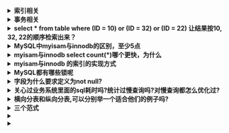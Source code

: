 
<details>
 <summary><b>索引相关</b></summary>

1. <b>什么是索引?</b>
>索引是一种数据结构,可以帮助我们快速的进行数据的查找.

2. 索引是个什么样的数据结构呢?
>索引的数据结构和具体存储引擎的实现有关, 在MySQL中使用较多的索引有Hash索引,B+树索引等,而我们经常使用的InnoDB存储引擎的默认索引实现为:B+树索引.

3. Hash索引和B+树所有有什么区别或者说优劣呢?

首先要知道Hash索引和B+树索引的底层实现原理:
>hash索引底层就是hash表,进行查找时,调用一次hash函数就可以获取到相应的键值,之后进行回表查询获得实际数据.B+树底层实现是多路平衡查找树.对于每一次的查询都是从根节点出发,查找到叶子节点方可以获得所查键值,然后根据查询判断是否需要回表查询数据.

那么可以看出他们有以下的不同:
>hash索引进行等值查询更快(一般情况下),但是却无法进行范围查询.

因为在hash索引中经过hash函数建立索引之后,索引的顺序与原顺序无法保持一致,不能支持范围查询.而B+树的的所有节点皆遵循(左节点小于父节点,右节点大于父节点,多叉树也类似),天然支持范围.

* hash索引不支持使用索引进行排序,原理同上.

* hash索引不支持模糊查询以及多列索引的最左前缀匹配.原理也是因为hash函数的不可预测.AAAA和AAAAB的索引没有相关性.

* hash索引任何时候都避免不了回表查询数据,而B+树在符合某些条件(聚簇索引,覆盖索引等)的时候可以只通过索引完成查询.

* hash索引虽然在等值查询上较快,但是不稳定.性能不可预测,当某个键值存在大量重复的时候,发生hash碰撞,此时效率可能极差.而B+树的查询效率比较稳定,对于所有的查询都是从根节点到叶子节点,且树的高度较低.

>因此,在大多数情况下,直接选择B+树索引可以获得稳定且较好的查询速度.而不需要使用hash索引.

4. 上面提到了B+树在满足聚簇索引和覆盖索引的时候不需要回表查询数据,什么是聚簇索引?

>在B+树的索引中,叶子节点可能存储了当前的key值,也可能存储了当前的key值以及整行的数据,这就是聚簇索引和非聚簇索引. 在InnoDB中,只有主键索引是聚簇索引,如果没有主键,则挑选一个唯一键建立聚簇索引.如果没有唯一键,则隐式的生成一个键来建立聚簇索引.
当查询使用聚簇索引时,在对应的叶子节点,可以获取到整行数据,因此不用再次进行回表查询.

5. 非聚簇索引一定会回表查询吗?

>不一定,这涉及到查询语句所要求的字段是否全部命中了索引,如果全部命中了索引,那么就不必再进行回表查询.
举个简单的例子,假设我们在员工表的年龄上建立了索引,那么当进行`select age from employee where age < 20`的查询时,在索引的叶子节点上,已经包含了age信息,不会再次进行回表查询.

6. 在建立索引的时候,都有哪些需要考虑的因素呢?

>建立索引的时候一般要考虑到字段的使用频率,经常作为条件进行查询的字段比较适合.如果需要建立联合索引的话,还需要考虑联合索引中的顺序.此外也要考虑其他方面,比如防止过多的所有对表造成太大的压力.这些都和实际的表结构以及查询方式有关.MySQL可以使用多个字段同时建立一个索引,叫做联合索引.在联合索引中,如果想要命中索引,需要按照建立索引时的字段顺序挨个使用,否则无法命中索引.

7. 联合索引是什么?为什么需要注意联合索引中的顺序?

>MySQL可以使用多个字段同时建立一个索引,叫做联合索引.在联合索引中,如果想要命中索引,需要按照建立索引时的字段顺序挨个使用,否则无法命中索引.

具体原因为:

>MySQL使用索引时需要索引有序,假设现在建立了"name,age,school"的联合索引,那么索引的排序为: 先按照name排序,如果name相同,则按照age排序,如果age的值也相等,则按照school进行排序.
当进行查询时,此时索引仅仅按照name严格有序,因此必须首先使用name字段进行等值查询,之后对于匹配到的列而言,其按照age字段严格有序,此时可以使用age字段用做索引查找,,,以此类推.因此在建立联合索引的时候应该注意索引列的顺序,一般情况下,将查询需求频繁或者字段选择性高的列放在前面.此外可以根据特例的查询或者表结构进行单独的调整.


8. 创建的索引有没有被使用到?或者说怎么才可以知道这条语句运行很慢的原因?

>MySQL提供了explain命令来查看语句的执行计划,MySQL在执行某个语句之前,会将该语句过一遍查询优化器,之后会拿到对语句的分析,也就是执行计划,其中包含了许多信息. 可以通过其中和索引有关的信息来分析是否命中了索引,例如possilbe_key,key,key_len等字段,分别说明了此语句可能会使用的索引,实际使用的索引以及使用的索引长度.

9. 那么在哪些情况下会发生针对该列创建了索引但是在查询的时候并没有使用呢?

* 使用不等于查询,

* 列参与了数学运算或者函数

* 在字符串like时左边是通配符.类似于'%aaa'.

* 当mysql分析全表扫描比使用索引快的时候不使用索引.

* 当使用联合索引,前面一个条件为范围查询,后面的即使符合最左前缀原则,也无法使用索引.

>以上情况,MySQL无法使用索引.

</details>




<details>
 <summary><b>事务相关</b></summary>

##### (1)、事务的基本要素（ACID）
1. 原子性（Atomicity）：事务开始后所有操作，要么全部做完，要么全部不做，不可能停滞在中间环节。事务执行过程中出错，会回滚到事务开始前的状态，所有的操作就像没有发生一样。也就是说事务是一个不可分割的整体，就像化学中学过的原子，是物质构成的基本单位。
2. 一致性（Consistency）：事务开始前和结束后，数据库的完整性约束没有被破坏 。比如A向B转账，不可能A扣了钱，B却没收到。
3. 隔离性（Isolation）：同一时间，只允许一个事务请求同一数据，不同的事务之间彼此没有任何干扰。比如A正在从一张银行卡中取钱，在A取钱的过程结束前，B不能向这张卡转账。
4. 持久性（Durability）：事务完成后，事务对数据库的所有更新将被保存到数据库，不能回滚。

##### (2)、事物的4种隔离级别

1. 读未提交(read uncommitted)
>>这就是上面所说的例外情况了,这个隔离级别下,其他事务可以看到本事务没有提交的部分修改.因此会造成脏读的问题(读取到了其他事务未提交的部分,而之后该事务进行了回滚).这个级别的性能没有足够大的优势,但是又有很多的问题,因此很少使用.
2. 读已提交(read committed)
3. 可重复读(repeatable read)
4. 串行(serializable)

##### (3)、不同级别的现象

1. Read Uncommitted:可以读取其他 session 未提交的脏数据。
2. Read Committed:允许不可重复读取，但不允许脏读取。提交后，其他会话可以看到提交的数据。
3. Repeatable Read: 禁止不可重复读取和脏读取、以及幻读(innodb 独有)。
4. Serializable: 事务只能一个接着一个地执行，但不能并发执行。事务隔离级别最高。
>mysql默认的事务隔离级别为repeatable-read，不同的隔离级别有不同的现象，并有不同的锁定/并发机制，隔离级别越高，数据库的并发性就越差。

<img src="./images/386.png" width="700" height="240" align=center> 

1. 脏读：一个事务读取到另一事务未提交的更新数据
2. 不可重复读 : 在同一事务中,多次读取同一数据返回的结果有所不同, 换句话说, 后续读取可以读到另一事务已提交的更新数据. 
3. 可重复读：在同一事务中多次读取数据时, 能够保证所读数据一样, 也就是后续读取不能读到另一事务已提交的更新数据。
4. 幻读：一个事务读到另一个事务已提交的insert数据
</details>



<details>
 <summary><b>select * from table where (ID = 10) or (ID = 32) or (ID = 22) 让结果按10, 32, 22的顺序检索出来？</b></summary>

```
Select *
from user_info
Where (ID IN (10, 32, 22))

order BY FIND_IN_SET(ID, '10, 32, 22')
 ```

</details>



<details>
 <summary><b>MySQL中myisam与innodb的区别，至少5点</b></summary>

1. InnoDB支持事物，而MyISAM不支持事物
2. InnoDB支持行级锁，而MyISAM支持表级锁
3. InnoDB支持MVCC, 而MyISAM不支持
4. InnoDB支持外键，而MyISAM不支持
5. InnoDB不支持全文索引，而MyISAM支持。
6. InnoDB不能通过直接拷贝表文件的方法拷贝表到另外一台机器， myisam 支持
7. InnoDB表支持多种行格式， myisam 不支持
8. InnoDB是索引组织表， myisam 是堆表

</details>



<details>
 <summary><b>myisam与innodb select  count(*)哪个更快，为什么</b></summary>

>myisam更快，因为myisam内部维护了一个计数器，可以直接调取。

</details>



<details>
 <summary><b>myisam与innodb 的索引的实现方式</b></summary>

>都是 B+树索引， Innodb 是索引组织表， myisam 是堆表， 索引组织表和堆表的区别要熟悉

</details>



<details>
 <summary><b>MySQL都有哪些锁呢</b></summary>

```
从锁的类别上来讲,有共享锁和排他锁.

共享锁: 又叫做读锁. 当用户要进行数据的读取时,对数据加上共享锁.共享锁可以同时加上多个.

排他锁: 又叫做写锁. 当用户要进行数据的写入时,对数据加上排他锁.排他锁只可以加一个,他和其他的排他锁,共享锁都相斥.

用上面的例子来说就是用户的行为有两种,一种是来看房,多个用户一起看房是可以接受的. 一种是真正的入住一晚,在这期间,无论是想入住的还是想看房的都不可以.

锁的粒度取决于具体的存储引擎,InnoDB实现了行级锁,页级锁,表级锁.

他们的加锁开销从大到小,并发能力也是从大到小.
```

</details>



<details>
 <summary><b>字段为什么要求定义为not null?</b></summary>

MySQL官网这样介绍:
>NULL columns require additional space in the rowto record whether their values are NULL. For MyISAM tables, each NULL columntakes one bit extra, rounded up to the nearest byte.
null值会占用更多的字节,且会在程序中造成很多与预期不符的情况.


</details>



<details>
 <summary><b>关心过业务系统里面的sql耗时吗?统计过慢查询吗?对慢查询都怎么优化过?</b></summary>

1. 首先分析语句,看看是否load了额外的数据,可能是查询了多余的行并且抛弃掉了,可能是加载了许多结果中并不需要的列,对语句进行分析以及重写.
2. 分析语句的执行计划,然后获得其使用索引的情况,之后修改语句或者修改索引,使得语句可以尽可能的命中索引.
3. 如果对语句的优化已经无法进行,可以考虑表中的数据量是否太大,如果是的话可以进行横向或者纵向的分表.

</details>



<details>
 <summary><b>横向分表和纵向分表,可以分别举一个适合他们的例子吗?</b></summary>

>横向分表是按行分表.假设我们有一张用户表,主键是自增ID且同时是用户的ID.数据量较大,有1亿多条,那么此时放在一张表里的查询效果就不太理想.我们可以根据主键ID进行分表,无论是按尾号分,或者按ID的区间分都是可以的. 假设按照尾号0-99分为100个表,那么每张表中的数据就仅有100w.这时的查询效率无疑是可以满足要求的.

>纵向分表是按列分表.假设我们现在有一张文章表.包含字段id-摘要-内容.而系统中的展示形式是刷新出一个列表,列表中仅包含标题和摘要,当用户点击某篇文章进入详情时才需要正文内容.此时,如果数据量大,将内容这个很大且不经常使用的列放在一起会拖慢原表的查询速度.我们可以将上面的表分为两张.id-摘要,id-内容.当用户点击详情,那主键再来取一次内容即可.而增加的存储量只是很小的主键字段.代价很小.

</details>



<details>
 <summary><b>三个范式</b></summary>

1. 第一范式: 每个列都不可以再拆分. 
2. 第二范式: 非主键列完全依赖于主键,而不能是依赖于主键的一部分. 
3. 第三范式: 非主键列只依赖于主键,不依赖于其他非主键.
>在设计数据库结构的时候,要尽量遵守三范式,如果不遵守,必须有足够的理由.比如性能. 事实上我们经常会为了性能而妥协数据库的设计.

</details>



<details>
 <summary><b></b></summary>



</details>



<details>
 <summary><b></b></summary>



</details>